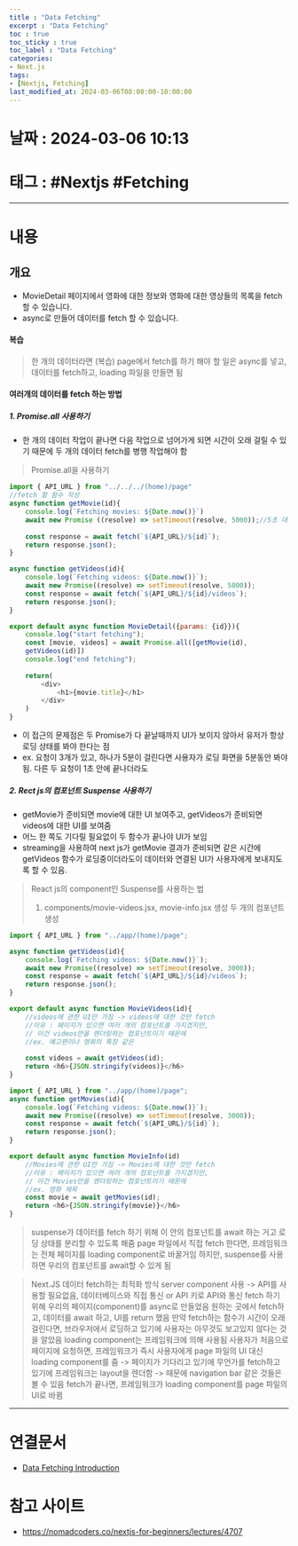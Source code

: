 ```yaml
---
title : "Data Fetching"
excerpt : "Data Fetching"
toc : true
toc_sticky : true
toc_label : "Data Fetching"
categories:
- Next.js
tags:
- [Nextjs, Fetching]
last_modified_at: 2024-03-06T08:00:00-10:00:00
---
```


# 날짜 : 2024-03-06 10:13

# 태그 : #Nextjs #Fetching 
---

# 내용

## 개요
- MovieDetail 페이지에서 영화에 대한 정보와 영화에 대한 영상들의 목록을 fetch할 수 있습니다.
- async로 만들어 데이터를 fetch 할 수 있습니다.

#### 복습
> 한 개의 데이터라면 (복습)
> page에서 fetch를 하기
> 해야 할 일은 async를 넣고, 데이터를 fetch하고, loading 파일을 만들면 됨

#### 여러개의 데이터를 fetch 하는 방법

##### 1. Promise.all 사용하기
- 한 개의 데이터 작업이 끝나면 다음 작업으로 넘어가게 되면 시간이 오래 걸릴 수 있기 때문에 두 개의 데이터 fetch를 병행 작업해야 함
> Promise.all을 사용하기

``` js app\(movies)\movies\[id]\page.jsx
import { API_URL } from "../../../(home)/page"
//fetch 할 함수 작성
async function getMovie(id){
    console.log(`Fetching movies: ${Date.now()}`)
    await new Promise ((resolve) => setTimeout(resolve, 5000));//5초 대기 트릭코드
  
    const response = await fetch(`${API_URL}/${id}`);
    return response.json();
}

async function getVideos(id){
    console.log(`Fetching videos: ${Date.now()}`);
    await new Promise((resolve) => setTimeout(resolve, 5000));
    const response = await fetch(`${API_URL}/${id}/videos`);
    return response.json();
}

export default async function MovieDetail({params: {id}}){
    console.log("start fetching");
    const [movie, videos] = await Promise.all([getMovie(id),
    getVideos(id)])
    console.log("end fetching");
    
    return(
        <div>
            <h1>{movie.title}</h1>            
        </div>
    )
}
```

- 이 접근의 문제점은 두 Promise가 다 끝날때까지 UI가 보이지 않아서 유저가 항상 로딩 상태를 봐야 한다는 점
- ex. 요청이 3개가 있고, 하나가 5분이 걸린다면 사용자가 로딩 화면을 5분동안 봐야됨. 다른 두 요청이 1초 안에 끝나더라도

##### 2. Rect js의 컴포넌트 Suspense 사용하기
- getMovie가 준비되면 movie에 대한 UI 보여주고, getVideos가 준비되면 videos에 대한 UI를 보여줌
- 어느 한 쪽도 기다릴 필요없이 두 함수가 끝나야 UI가 보임
- streaming을 사용하여 next js가 getMovie 결과가 준비되면 같은 시간에 getVideos 함수가 로딩중이더라도이 데이터와 연결된 UI가 사용자에게 보내지도록 할 수 있음.

> React js의 component인 Suspense를 사용하는 법
> 1. components/movie-videos.jsx, movie-info.jsx 생성 두 개의 컴포넌트 생성

``` js
import { API_URL } from "../app/(home)/page";

async function getVideos(id){
    console.log(`Fetching videos: ${Date.now()}`);
    await new Promise((resolve) => setTimeout(resolve, 3000));
    const response = await fetch(`${API_URL}/${id}/videos`);
    return response.json();
}

export default async function MovieVideos(id){
    //videos에 관한 UI만 가짐 -> videos에 대한 것만 fetch
    //이유 : 페이지가 있으면 여러 개의 컴포넌트를 가지겠지만, 
    // 이건 videos만을 렌더링하는 컴포넌트이기 때문에
    //ex. 예고편이나 영화의 특징 같은
    
    const videos = await getVideos(id);
    return <h6>{JSON.stringify(videos)}</h6>
} 
```

``` js
import { API_URL } from "../app/(home)/page";
async function getMovies(id){
    console.log(`Fetching videos: ${Date.now()}`);
    await new Promise((resolve) => setTimeout(resolve, 3000));
    const response = await fetch(`${API_URL}/${id}`);
    return response.json();
}

export default async function MovieInfo(id)
    //Movies에 관한 UI만 가짐 -> Movies에 대한 것만 fetch
    //이유 : 페이지가 있으면 여러 개의 컴포넌트를 가지겠지만, 
    // 이건 Movies만을 렌더링하는 컴포넌트이기 때문에
    //ex. 영화 제목
    const movie = await getMovies(id);
    return <h6>{JSON.stringify(movie)}</h6>
}
```
> suspense가 데이터를 fetch 하기 위해 이 안의 컴포넌트를 await 하는 거고
> 로딩 상태를 분리할 수 있도록 해줌
> page 파일에서 직접 fetch 한다면, 프레임워크는 전체 페이지를 loading component로 바꿀거임
> 하지만, suspense를 사용하면 우리의 컴포넌트를 await할 수 있게 됨

> Next.JS 데이터 fetch하는 최적화 방식
> server component 사용 -> API를 사용할 필요없음, 데이터베이스와 직접 통신 or API 키로 API와 통신
>  fetch 하기 위해 우리의 페이지(component)를 async로 만들었음
>  원하는 곳에서 fetch하고, 데이터를 await 하고, UI를 return 했음
>  만약 fetch하는 함수가 시간이 오래 걸린다면, 브라우저에서 로딩하고 있기에 사용자는 아무것도 보고있지 않다는 것을 알았음
>  loading component는 프레임워크에 의해 사용됨
> 사용자가 처음으로 페이지에 요청하면, 프레임워크가 즉시 사용자에게 page 파일의 UI 대신 loading component를 줌 -> 페이지가 기다리고 있기에 무언가를 fetch하고 있기에 프레임워크는 layout을 렌더함 -> 때문에 navigation bar 같은 것들은 볼 수 있음
> fetch가 끝나면, 프레임워크가 loading component를 page 파일의 UI로 바뀜

---

# 연결문서 
- [Data Fetching Introduction](../../next.js/next.js-Data-Fetching-Introduction)

# 참고 사이트
- https://nomadcoders.co/nextjs-for-beginners/lectures/4707
